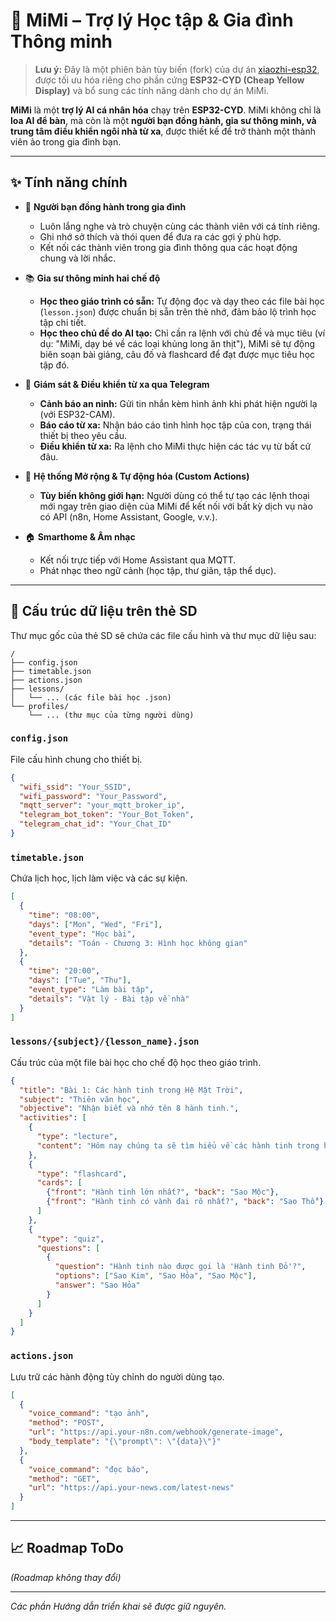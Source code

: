 # 🎀 MiMi – Trợ lý Học tập & Gia đình Thông minh

> **Lưu ý:** Đây là một phiên bản tùy biến (fork) của dự án [xiaozhi-esp32](https://github.com/78/xiaozhi-esp32), được tối ưu hóa riêng cho phần cứng **ESP32-CYD (Cheap Yellow Display)** và bổ sung các tính năng dành cho dự án MiMi.

**MiMi** là một **trợ lý AI cá nhân hóa** chạy trên **ESP32-CYD**. MiMi không chỉ là **loa AI để bàn**, mà còn là một **người bạn đồng hành, gia sư thông minh, và trung tâm điều khiển ngôi nhà từ xa**, được thiết kế để trở thành một thành viên ảo trong gia đình bạn.

---

## ✨ Tính năng chính

*   💖 **Người bạn đồng hành trong gia đình**
    *   Luôn lắng nghe và trò chuyện cùng các thành viên với cá tính riêng.
    *   Ghi nhớ sở thích và thói quen để đưa ra các gợi ý phù hợp.
    *   Kết nối các thành viên trong gia đình thông qua các hoạt động chung và lời nhắc.

*   📚 **Gia sư thông minh hai chế độ**
    *   **Học theo giáo trình có sẵn:** Tự động đọc và dạy theo các file bài học (`lesson.json`) được chuẩn bị sẵn trên thẻ nhớ, đảm bảo lộ trình học tập chi tiết.
    *   **Học theo chủ đề do AI tạo:** Chỉ cần ra lệnh với chủ đề và mục tiêu (ví dụ: "MiMi, dạy bé về các loại khủng long ăn thịt"), MiMi sẽ tự động biên soạn bài giảng, câu đố và flashcard để đạt được mục tiêu học tập đó.

*   📱 **Giám sát & Điều khiển từ xa qua Telegram**
    *   **Cảnh báo an ninh:** Gửi tin nhắn kèm hình ảnh khi phát hiện người lạ (với ESP32-CAM).
    *   **Báo cáo từ xa:** Nhận báo cáo tình hình học tập của con, trạng thái thiết bị theo yêu cầu.
    *   **Điều khiển từ xa:** Ra lệnh cho MiMi thực hiện các tác vụ từ bất cứ đâu.

*   🔌 **Hệ thống Mở rộng & Tự động hóa (Custom Actions)**
    *   **Tùy biến không giới hạn:** Người dùng có thể tự tạo các lệnh thoại mới ngay trên giao diện của MiMi để kết nối với bất kỳ dịch vụ nào có API (n8n, Home Assistant, Google, v.v.).

*   🏠 **Smarthome & Âm nhạc**
    *   Kết nối trực tiếp với Home Assistant qua MQTT.
    *   Phát nhạc theo ngữ cảnh (học tập, thư giãn, tập thể dục).

---

## 📂 Cấu trúc dữ liệu trên thẻ SD

Thư mục gốc của thẻ SD sẽ chứa các file cấu hình và thư mục dữ liệu sau:

```
/
├── config.json
├── timetable.json
├── actions.json
├── lessons/
│   └── ... (các file bài học .json)
└── profiles/
    └── ... (thư mục của từng người dùng)
```

### `config.json`

File cấu hình chung cho thiết bị.

```json
{
  "wifi_ssid": "Your_SSID",
  "wifi_password": "Your_Password",
  "mqtt_server": "your_mqtt_broker_ip",
  "telegram_bot_token": "Your_Bot_Token",
  "telegram_chat_id": "Your_Chat_ID"
}
```

### `timetable.json`

Chứa lịch học, lịch làm việc và các sự kiện.

```json
[
  {
    "time": "08:00",
    "days": ["Mon", "Wed", "Fri"],
    "event_type": "Học bài",
    "details": "Toán - Chương 3: Hình học không gian"
  },
  {
    "time": "20:00",
    "days": ["Tue", "Thu"],
    "event_type": "Làm bài tập",
    "details": "Vật lý - Bài tập về nhà"
  }
]
```

### `lessons/{subject}/{lesson_name}.json`

Cấu trúc của một file bài học cho chế độ học theo giáo trình.

```json
{
  "title": "Bài 1: Các hành tinh trong Hệ Mặt Trời",
  "subject": "Thiên văn học",
  "objective": "Nhận biết và nhớ tên 8 hành tinh.",
  "activities": [
    {
      "type": "lecture",
      "content": "Hôm nay chúng ta sẽ tìm hiểu về các hành tinh trong hệ mặt trời của chúng ta. Có tất cả 8 hành tinh, bắt đầu từ Sao Thủy, gần Mặt Trời nhất."
    },
    {
      "type": "flashcard",
      "cards": [
        {"front": "Hành tinh lớn nhất?", "back": "Sao Mộc"},
        {"front": "Hành tinh có vành đai rõ nhất?", "back": "Sao Thổ"}
      ]
    },
    {
      "type": "quiz",
      "questions": [
        {
          "question": "Hành tinh nào được gọi là 'Hành tinh Đỏ'?",
          "options": ["Sao Kim", "Sao Hỏa", "Sao Mộc"],
          "answer": "Sao Hỏa"
        }
      ]
    }
  ]
}
```

### `actions.json`

Lưu trữ các hành động tùy chỉnh do người dùng tạo.

```json
[
  {
    "voice_command": "tạo ảnh",
    "method": "POST",
    "url": "https://api.your-n8n.com/webhook/generate-image",
    "body_template": "{\"prompt\": \"{data}\"}"
  },
  {
    "voice_command": "đọc báo",
    "method": "GET",
    "url": "https://api.your-news.com/latest-news"
  }
]
```

---

## 📈 Roadmap ToDo

*(Roadmap không thay đổi)*

---

*Các phần Hướng dẫn triển khai sẽ được giữ nguyên.*
